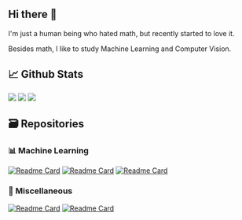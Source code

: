 ## Hi there 👋
I'm just a human being who hated math, but recently started to love it.

Besides math, I like to study Machine Learning and Computer Vision.

## 📈 Github Stats
![](https://github-profile-summary-cards.vercel.app/api/cards/stats?username=ttiagojm&theme=nord_dark) ![](https://github-profile-summary-cards.vercel.app/api/cards/repos-per-language?username=ttiagojm&hide=Html&theme=nord_dark) ![](https://github-profile-summary-cards.vercel.app/api/cards/profile-details?username=ttiagojm&theme=nord_dark)

## 🗃️ Repositories
### 📊 Machine Learning
[![Readme Card](https://github-readme-stats.vercel.app/api/pin/?username=ttiagojm&repo=Ground-Truth-vs-Prediction&theme=github_dark)](https://github.com/ttiagojm/Ground-Truth-vs-Prediction)
[![Readme Card](https://github-readme-stats.vercel.app/api/pin/?username=ttiagojm&repo=DBN-TF2&theme=github_dark)](https://github.com/ttiagojm/DBN-TF2)
[![Readme Card](https://github-readme-stats.vercel.app/api/pin/?username=ttiagojm&repo=GP-CNAS&theme=github_dark)](https://github.com/ttiagojm/GP-CNAS)

### 🧰 Miscellaneous
[![Readme Card](https://github-readme-stats.vercel.app/api/pin/?username=ttiagojm&repo=Math4Fun&theme=github_dark)](https://github.com/ttiagojm/Math4Fun)
[![Readme Card](https://github-readme-stats.vercel.app/api/pin/?username=ttiagojm&repo=Estudos-Visao-Computacional&theme=github_dark)](https://github.com/ttiagojm/Estudos-Visao-Computacional)
